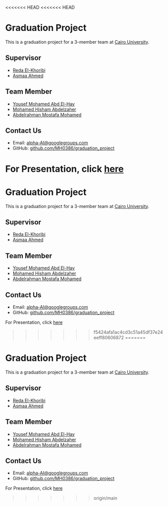 <<<<<<< HEAD
<<<<<<< HEAD
# Graduation Project

This is a graduation project for a 3-member team at [Cairo University](https://www.linkedin.com/school/cairo-university).

## Supervisor

- [Reda El-Khoribi](https://linkedin.com/in/reda-el-khoribi-aa338437)
- [Asmaa Ahmed]()

## Team Member

- [Yousef Mohamed Abd El-Hay](https://www.linkedin.com/in/yussef-mohamed-900b44161)
- [Mohamed Hisham Abdelzaher](https://linkedin.com/in/MH0386)
- [Abdelrahman Mostafa Mohamed](https://linkedin.com/in/abdelrahman-mostafa-mohamed)

## Contact Us

- Email: [alpha-AI@googlegroups.com](mailto:alpha-AI@googlegroups.com)
- GitHub: [github.com/MH0386/graduation_project](https://github.com/MH0386/graduation_project)

For Presentation, click [here](https://tome.app/mh0386/graduation-project-cli7p4hwj2jb65x3bldnihu1o)
=======
# Graduation Project

This is a graduation project for a 3-member team at [Cairo University](https://www.linkedin.com/school/cairo-university).

## Supervisor

- [Reda El-Khoribi](https://linkedin.com/in/reda-el-khoribi-aa338437)
- [Asmaa Ahmed]()

## Team Member

- [Yousef Mohamed Abd El-Hay](https://www.linkedin.com/in/yussef-mohamed-900b44161)
- [Mohamed Hisham Abdelzaher](https://linkedin.com/in/MH0386)
- [Abdelrahman Mostafa Mohamed](https://linkedin.com/in/abdelrahman-mostafa-mohamed)

## Contact Us

- Email: [alpha-AI@googlegroups.com](mailto:alpha-AI@googlegroups.com)
- GitHub: [github.com/MH0386/graduation_project](https://github.com/MH0386/graduation_project)

For Presentation, click [here](https://tome.app/mh0386/graduation-project-cli7p4hwj2jb65x3bldnihu1o)
>>>>>>> f5424afa1ac4cd3c51a45df37e24eeff80606872
=======
# Graduation Project

This is a graduation project for a 3-member team at [Cairo University](https://www.linkedin.com/school/cairo-university).

## Supervisor

- [Reda El-Khoribi](https://linkedin.com/in/reda-el-khoribi-aa338437)
- [Asmaa Ahmed]()

## Team Member

- [Yousef Mohamed Abd El-Hay](https://www.linkedin.com/in/yussef-mohamed-900b44161)
- [Mohamed Hisham Abdelzaher](https://linkedin.com/in/MH0386)
- [Abdelrahman Mostafa Mohamed](https://linkedin.com/in/abdelrahman-mostafa-mohamed)

## Contact Us

- Email: [alpha-AI@googlegroups.com](mailto:alpha-AI@googlegroups.com)
- GitHub: [github.com/MH0386/graduation_project](https://github.com/MH0386/graduation_project)

For Presentation, click [here](https://tome.app/mh0386/graduation-project-cli7p4hwj2jb65x3bldnihu1o)
>>>>>>> origin/main
